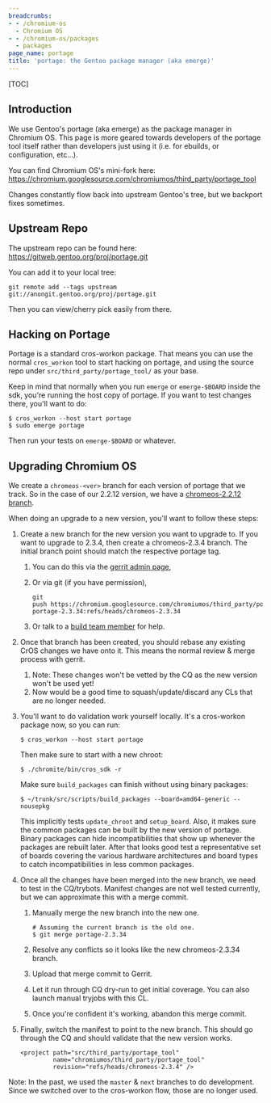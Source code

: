 ```yaml
---
breadcrumbs:
- - /chromium-os
  - Chromium OS
- - /chromium-os/packages
  - packages
page_name: portage
title: 'portage: the Gentoo package manager (aka emerge)'
---
```


[TOC]

## Introduction

We use Gentoo's portage (aka emerge) as the package manager in Chromium OS. This
page is more geared towards developers of the portage tool itself rather than
developers just using it (i.e. for ebuilds, or configuration, etc...).

You can find Chromium OS's mini-fork here:
<https://chromium.googlesource.com/chromiumos/third_party/portage_tool>

Changes constantly flow back into upstream Gentoo's tree, but we backport fixes
sometimes.

## Upstream Repo

The upstream repo can be found here:
<https://gitweb.gentoo.org/proj/portage.git>

You can add it to your local tree:

```none
git remote add --tags upstream git://anongit.gentoo.org/proj/portage.git
```

Then you can view/cherry pick easily from there.

## Hacking on Portage

Portage is a standard cros-workon package. That means you can use the normal
`cros_workon` tool to start hacking on portage, and using the source repo under
`src/third_party/portage_tool/` as your base.

Keep in mind that normally when you run `emerge` or `emerge-$BOARD` inside the
sdk, you're running the host copy of portage. If you want to test changes there,
you'll want to do:

```none
$ cros_workon --host start portage
$ sudo emerge portage
```

Then run your tests on `emerge-$BOARD` or whatever.

## Upgrading Chromium OS

We create a `chromeos-<ver>` branch for each version of portage that we track.
So in the case of our 2.2.12 version, we have a [chromeos-2.2.12
branch](https://chromium.googlesource.com/chromiumos/third_party/portage_tool/+/chromeos-2.2.12).

When doing an upgrade to a new version, you'll want to follow these steps:

1.  Create a new branch for the new version you want to upgrade to. If
            you want to upgrade to 2.3.4, then create a chromeos-2.3.4 branch.
            The initial branch point should match the respective portage tag.
    1.  You can do this via the [gerrit admin
                page](https://chromium-review.googlesource.com/admin/projects/chromiumos/third_party/portage_tool),
    2.  Or via git (if you have permission),

        ```none
        git push https://chromium.googlesource.com/chromiumos/third_party/portage_tool portage-2.3.34:refs/heads/chromeos-2.3.34
        ```

    3.  Or talk to a [build team
                member](https://chromium.googlesource.com/chromiumos/docs/+/HEAD/contact.md#Public-discussion-groups)
                for help.
2.  Once that branch has been created, you should rebase any existing
            CrOS changes we have onto it. This means the normal review & merge
            process with gerrit.
    1.  Note: These changes won't be vetted by the CQ as the new version
                won't be used yet!
    2.  Now would be a good time to squash/update/discard any CLs that
                are no longer needed.
3.  You'll want to do validation work yourself locally.
    It's a cros-workon package now, so you can run:

    ```none
    $ cros_workon --host start portage
    ```

    Then make sure to start with a new chroot:

    ```none
    $ ./chromite/bin/cros_sdk -r
    ```

    Make sure `build_packages` can finish without using binary packages:

    ```none
    $ ~/trunk/src/scripts/build_packages --board=amd64-generic --nousepkg
    ```

    This implicitly tests `update_chroot` and `setup_board`. Also, it makes sure
    the common packages can be built by the new version of portage. Binary
    packages can hide incompatibilities that show up whenever the packages are
    rebuilt later. After that looks good test a representative set of boards
    covering the various hardware architectures and board types to catch
    incompatibilities in less common packages.
4.  Once all the changes have been merged into the new branch, we need
            to test in the CQ/trybots. Manifest changes are not well tested
            currently, but we can approximate this with a merge commit.
    1.  Manually merge the new branch into the new one.

        ```none
        # Assuming the current branch is the old one.
        $ git merge portage-2.3.34
        ```

    2.  Resolve any conflicts so it looks like the new chromeos-2.3.34
                branch.
    3.  Upload that merge commit to Gerrit.
    4.  Let it run through CQ dry-run to get initial coverage. You can
                also launch manual tryjobs with this CL.
    5.  Once you're confident it's working, abandon this merge commit.
5.  Finally, switch the manifest to point to the new branch. This should
            go through the CQ and should validate that the new version works.

    ```none
    <project path="src/third_party/portage_tool"
             name="chromiumos/third_party/portage_tool"
             revision="refs/heads/chromeos-2.3.4" />
    ```

Note: In the past, we used the `master` & `next` branches to do development.
Since we switched over to the cros-workon flow, those are no longer used.

